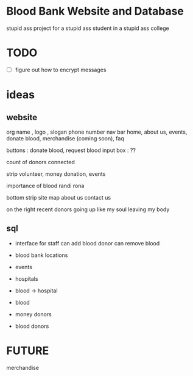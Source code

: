 
# Blood Bank Website and Database
stupid ass project for a stupid ass student in a stupid ass college

# TODO

- [ ] figure out how to encrypt messages


# ideas

## website

org name , logo , slogan
phone number
nav bar
    home, about us, events, donate blood, merchandise (coming soon), faq

buttons : donate blood, request blood
input box : ??

count of donors connected

strip
    volunteer, money donation, events

importance of blood randi rona

bottom strip
    site map
    about us
    contact us

on the right recent donors going up like my soul leaving my body


## sql

- interface for staff
    can add blood donor
    can remove blood

- blood bank locations

- events

- hospitals

- blood -> hospital

- blood

- money donors

- blood donors


# FUTURE

merchandise

